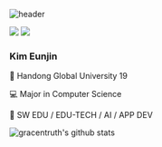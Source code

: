 ![header](https://capsule-render.vercel.app/api?type=soft&color=ffe8ee&height=100&section=header&text=EunjinKim&fontSize=90)


<img src="https://img.shields.io/badge/Flutter-02569B?style=for-the-badge&logo=Flutter&logoColor=white">

<img src="https://img.shields.io/badge/Roblox-000000?style=for-the-badge&logo=Roblox&logoColor=white">

<h3> Kim Eunjin </h3>

🏫 Handong Global University 19 

💻 Major in Computer Science

💭 SW EDU / EDU-TECH / AI / APP DEV

![gracentruth's github stats](https://github-readme-stats.vercel.app/api?username=gracentruth&show_icons=true&hide_border=true)


<!---
gracentruth/gracentruth is a ✨ special ✨ repository because its `README.md` (this file) appears on your GitHub profile.
You can click the Preview link to take a look at your changes.
--->
